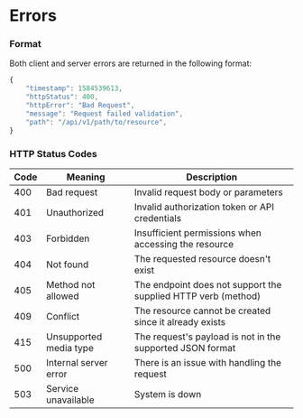 # Errors

### Format

Both client and server errors are returned in the following format:

```javascript
{
    "timestamp": 1584539613,
    "httpStatus": 400,
    "httpError": "Bad Request",
    "message": "Request failed validation",
    "path": "/api/v1/path/to/resource",
}
```

### HTTP Status Codes

| Code | Meaning                | Description                                                   |
| ---- | ---------------------- | ------------------------------------------------------------- |
| 400  | Bad request            | Invalid request body or parameters                            |
| 401  | Unauthorized           | Invalid authorization token or API credentials                |
| 403  | Forbidden              | Insufficient permissions when accessing the resource          |
| 404  | Not found              | The requested resource doesn't exist                          |
| 405  | Method not allowed     | The endpoint does not support the supplied HTTP verb (method) |
| 409  | Conflict               | The resource cannot be created since it already exists        |
| 415  | Unsupported media type | The request's payload is not in the supported JSON format     |
| 500  | Internal server error  | There is an issue with handling the request                   |
| 503  | Service unavailable    | System is down                                                |

